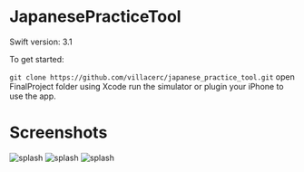 # JapanesePracticeTool

Swift version: 3.1

To get started:

```git clone https://github.com/villacerc/japanese_practice_tool.git```
open FinalProject folder using Xcode
run the simulator or plugin your iPhone to use the app.

# Screenshots
![splash](/screenshots/splash.png?raw=true "Splash Screen")
![splash](/screenshots/splash.png?raw=true "Splash Screen")
![splash](/screenshots/splash.png?raw=true "Splash Screen")
